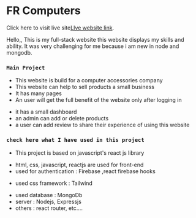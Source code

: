 # FR Computers

Click here to visit live site[LIve website link](https://bike-warehouse-b8017.web.app/).

Hello,, This is my full-stack website this website displays my skills and ability. It was very challenging for me because i am new in node and mongodb.

### `Main Project`

- This website is build for a computer accessories company
- This website can help to sell products a small business
- It has many pages
- An user will get the full benefit of the website only after logging in

* it has a small dashboard
* an admin can add or delete products
* a user can add review to share their experience of using this website

### `check here what I have used in this project`

- This project is based on javascript's react js library

* html, css, javascript, reactjs are used for front-end
* used for authentication : Firebase ,react firebase hooks

- used css framework : Tailwind

* used database : MongoDb
* server : Nodejs, Expressjs
* others : react router, etc....
